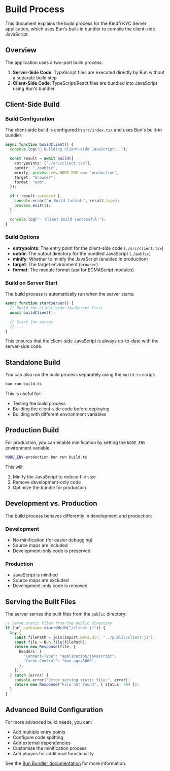 # Build Process

This document explains the build process for the Kindfi KYC Server application, which uses Bun's built-in bundler to compile the client-side JavaScript.

## Overview

The application uses a two-part build process:

1. **Server-Side Code**: TypeScript files are executed directly by Bun without a separate build step
2. **Client-Side Code**: TypeScript/React files are bundled into JavaScript using Bun's bundler

## Client-Side Build

### Build Configuration

The client-side build is configured in `src/index.tsx` and uses Bun's built-in bundler:

```typescript
async function buildClient() {
  console.log("🔨 Building client-side JavaScript...");

  const result = await build({
    entrypoints: ["./src/client.tsx"],
    outdir: "./public",
    minify: process.env.NODE_ENV === "production",
    target: "browser",
    format: "esm",
  });

  if (!result.success) {
    console.error("❌ Build failed:", result.logs);
    process.exit(1);
  }

  console.log("✅ Client build successful!");
}
```

### Build Options

- **entrypoints**: The entry point for the client-side code (`./src/client.tsx`)
- **outdir**: The output directory for the bundled JavaScript (`./public`)
- **minify**: Whether to minify the JavaScript (enabled in production)
- **target**: The target environment (`browser`)
- **format**: The module format (`esm` for ECMAScript modules)

### Build on Server Start

The build process is automatically run when the server starts:

```typescript
async function startServer() {
  // Build the client-side JavaScript first
  await buildClient();

  // Start the server
  // ...
}
```

This ensures that the client-side JavaScript is always up-to-date with the server-side code.

## Standalone Build

You can also run the build process separately using the `build.ts` script:

```bash
bun run build.ts
```

This is useful for:

- Testing the build process
- Building the client-side code before deploying
- Building with different environment variables

## Production Build

For production, you can enable minification by setting the `NODE_ENV` environment variable:

```bash
NODE_ENV=production bun run build.ts
```

This will:

1. Minify the JavaScript to reduce file size
2. Remove development-only code
3. Optimize the bundle for production

## Development vs. Production

The build process behaves differently in development and production:

### Development

- No minification (for easier debugging)
- Source maps are included
- Development-only code is preserved

### Production

- JavaScript is minified
- Source maps are excluded
- Development-only code is removed

## Serving the Built Files

The server serves the built files from the `public` directory:

```typescript
// Serve static files from the public directory
if (url.pathname.startsWith("/client.js")) {
  try {
    const filePath = join(import.meta.dir, "../public/client.js");
    const file = Bun.file(filePath);
    return new Response(file, {
      headers: {
        "Content-Type": "application/javascript",
        "Cache-Control": "max-age=3600",
      },
    });
  } catch (error) {
    console.error("Error serving static file:", error);
    return new Response("File not found", { status: 404 });
  }
}
```

## Advanced Build Configuration

For more advanced build needs, you can:

- Add multiple entry points
- Configure code splitting
- Add external dependencies
- Customize the minification process
- Add plugins for additional functionality

See the [Bun Bundler documentation](https://bun.sh/docs/bundler) for more information.
